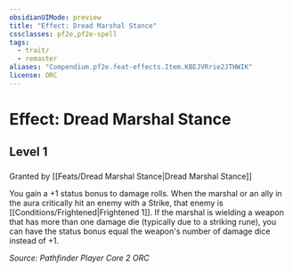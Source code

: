 ```yaml
---
obsidianUIMode: preview
title: "Effect: Dread Marshal Stance"
cssclasses: pf2e,pf2e-spell
tags:
  - trait/
  - remaster
aliases: "Compendium.pf2e.feat-effects.Item.KBEJVRrie2JTHWIK"
license: ORC
---
```

# Effect: Dread Marshal Stance
## Level 1
### 






Granted by [[Feats/Dread Marshal Stance|Dread Marshal Stance]]

You gain a +1 status bonus to damage rolls. When the marshal or an ally in the aura critically hit an enemy with a Strike, that enemy is [[Conditions/Frightened|Frightened 1]]. If the marshal is wielding a weapon that has more than one damage die (typically due to a striking rune), you can have the status bonus equal the weapon's number of damage dice instead of +1.

*Source: Pathfinder Player Core 2*
*ORC*